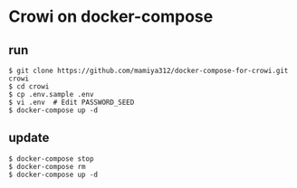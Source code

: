 # Crowi on docker-compose

## run

```
$ git clone https://github.com/mamiya312/docker-compose-for-crowi.git crowi
$ cd crowi
$ cp .env.sample .env
$ vi .env  # Edit PASSWORD_SEED
$ docker-compose up -d
```

## update
```
$ docker-compose stop
$ docker-compose rm
$ docker-compose up -d
```
